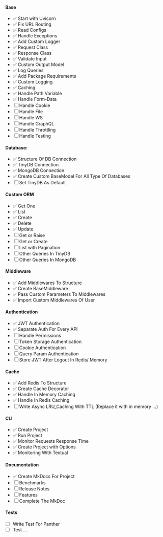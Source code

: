 
#### Base 
- &#x2705; Start with Uvicorn 
- &#x2705; Fix URL Routing 
- &#x2705; Read Configs 
- &#x2705; Handle Exceptions 
- &#x2705; Add Custom Logger 
- &#x2705; Request Class 
- &#x2705; Response Class 
- &#x2705; Validate Input 
- &#x2705; Custom Output Model 
- &#x2705; Log Queries
- &#x2705; Add Package Requirements
- &#x2705; Custom Logging
- &#x2705; Caching
- &#x2705; Handle Path Variable
- &#x2705; Handle Form-Data
- &#9744; Handle Cookie
- &#9744; Handle File 
- &#9744; Handle WS 
- &#9744; Handle GraphQL
- &#9744; Handle Throttling
- &#9744; Handle Testing

#### Database:
- &#x2705; Structure Of DB Connection
- &#x2705; TinyDB Connection
- &#x2705; MongoDB Connection
- &#x2705; Create Custom BaseModel For All Type Of Databases
- &#9744; Set TinyDB As Default

#### Custom ORM
- &#x2705; Get One 
- &#x2705; List  
- &#x2705; Create 
- &#x2705; Delete 
- &#x2705; Update
- &#9744; Get or Raise
- &#9744; Get or Create
- &#9744; List with Pagination
- &#9744; Other Queries In TinyDB
- &#9744; Other Queries In MongoDB

#### Middleware
- &#x2705; Add Middlewares To Structure
- &#x2705; Create BaseMiddleware
- &#x2705; Pass Custom Parameters To Middlewares
- &#x2705; Import Custom Middlewares Of User

#### Authentication 
- &#x2705; JWT Authentication
- &#x2705; Separate Auth For Every API
- &#9744; Handle Permissions 
- &#9744; Token Storage Authentication
- &#9744; Cookie Authentication
- &#9744; Query Param Authentication
- &#9744; Store JWT After Logout In Redis/ Memory

#### Cache
- &#x2705; Add Redis To Structure
- &#x2705; Create Cache Decorator
- &#x2705; Handle In Memory Caching 
- &#x2705; Handle In Redis Caching 
- &#9744; Write Async LRU_Caching With TTL (Replace it with in memory ...)


#### CLI
- &#x2705; Create Project 
- &#x2705; Run Project 
- &#x2705; Monitor Requests Response Time
- &#x2705; Create Project with Options
- &#x2705; Monitoring With Textual
    
#### Documentation 
- &#x2705; Create MkDocs For Project 
- &#9744; Benchmarks
- &#9744; Release Notes
- &#9744; Features
- &#9744; Complete The MkDoc

#### Tests 
- &#9744; Write Test For Panther 
- &#9744; Test ...